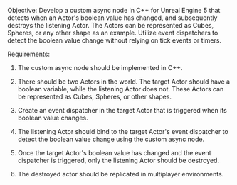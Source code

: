 Objective: 
Develop a custom async node in C++ for Unreal Engine 5 that detects when an Actor's boolean value has changed, and subsequently destroys the listening Actor. The Actors can be represented as Cubes, Spheres, or any other shape as an example. Utilize event dispatchers to detect the boolean value change without relying on tick events or timers.

Requirements:

1. The custom async node should be implemented in C++.

2. There should be two Actors in the world. The target Actor should have a boolean variable, while the listening Actor does not. These Actors can be represented as Cubes, Spheres, or other shapes.

3. Create an event dispatcher in the target Actor that is triggered when its boolean value changes.

4. The listening Actor should bind to the target Actor's event dispatcher to detect the boolean value change using the custom async node.

5. Once the target Actor's boolean value has changed and the event dispatcher is triggered, only the listening Actor should be destroyed.

6. The destroyed actor should be replicated in multiplayer environments.